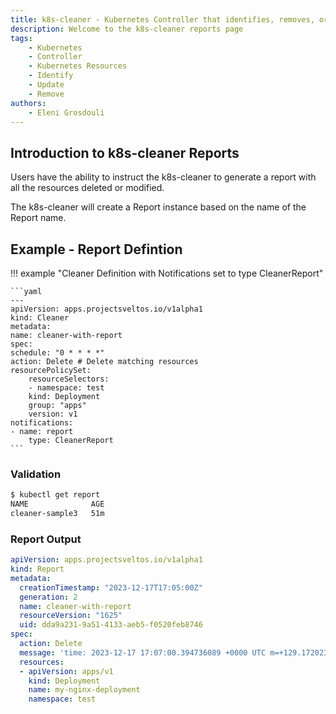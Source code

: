 ```yaml
---
title: k8s-cleaner - Kubernetes Controller that identifies, removes, or updates stale/orphaned or unhealthy resources
description: Welcome to the k8s-cleaner reports page
tags:
    - Kubernetes
    - Controller
    - Kubernetes Resources
    - Identify
    - Update
    - Remove
authors:
    - Eleni Grosdouli
---
```


## Introduction to k8s-cleaner Reports

Users have the ability to instruct the k8s-cleaner to generate a report with all the resources deleted or modified.

The k8s-cleaner will create a Report instance based on the name of the Report name.

## Example - Report Defintion

!!! example "Cleaner Definition with Notifications set to type CleanerReport"

    ```yaml
    ---
    apiVersion: apps.projectsveltos.io/v1alpha1
    kind: Cleaner
    metadata:
    name: cleaner-with-report
    spec:
    schedule: "0 * * * *"
    action: Delete # Delete matching resources
    resourcePolicySet:
        resourceSelectors:
        - namespace: test
        kind: Deployment
        group: "apps"
        version: v1
    notifications:
    - name: report
        type: CleanerReport
    ```

### Validation

```bash
$ kubectl get report           
NAME              AGE
cleaner-sample3   51m
```

### Report Output

```yaml
apiVersion: apps.projectsveltos.io/v1alpha1
kind: Report
metadata:
  creationTimestamp: "2023-12-17T17:05:00Z"
  generation: 2
  name: cleaner-with-report
  resourceVersion: "1625"
  uid: dda9a231-9a51-4133-aeb5-f0520feb8746
spec:
  action: Delete
  message: 'time: 2023-12-17 17:07:00.394736089 +0000 UTC m=+129.172023518'
  resources:
  - apiVersion: apps/v1
    kind: Deployment
    name: my-nginx-deployment
    namespace: test
```